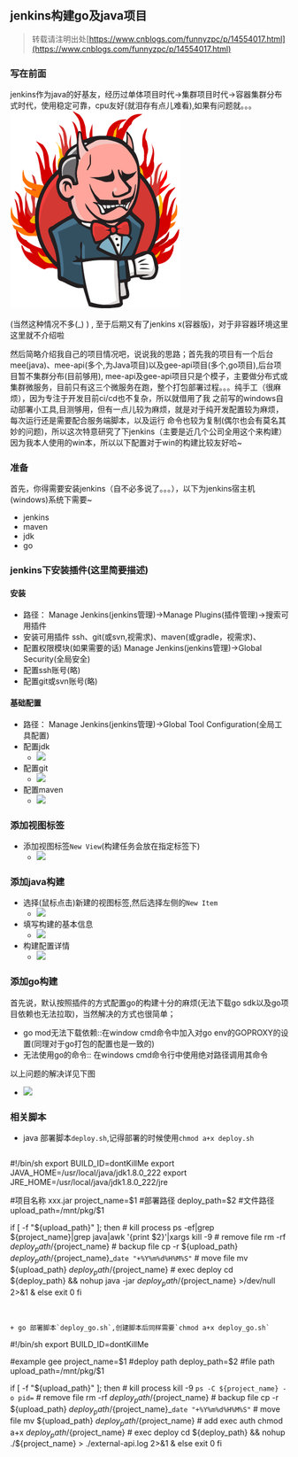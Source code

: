 
## jenkins构建go及java项目
>转载请注明出处[https://www.cnblogs.com/funnyzpc/p/14554017.html](https://www.cnblogs.com/funnyzpc/p/14554017.html)

### 写在前面

  jenkins作为java的好基友，经历过单体项目时代->集群项目时代->容器集群分布式时代，使用稳定可靠，cpu友好(就泪存有点儿难看),如果有问题就。。。
 ![](./20210318_files/rage.png)

  (当然这种情况不多(_) ) , 至于后期又有了jenkins x(容器版)，对于非容器环境这里这里就不介绍啦

然后简略介绍我自己的项目情况吧，说说我的思路；首先我的项目有一个后台mee(java)、mee-api(多个,为Java项目)以及gee-api项目(多个,go项目),后台项目暂不集群分布(目前够用),
mee-api及gee-api项目只是个模子，主要做分布式或集群微服务，目前只有这三个微服务在跑，整个打包部署过程。。。纯手工（很麻烦），因为专注于开发目前ci/cd也不复杂，所以就借用了我
之前写的windows自动部署小工具,目测够用，但有一点儿较为麻烦，就是对于纯开发配置较为麻烦，每次运行还是需要配合服务端脚本，以及运行
命令也较为复制(偶尔也会有莫名其妙的问题)，所以这次特意研究了下jenkins（主要是近几个公司全用这个来构建）
因为我本人使用的win本，所以以下配置对于win的构建比较友好哈~

### 准备

首先，你得需要安装jenkins（自不必多说了。。。），以下为jenkins宿主机(windows)系统下需要~
+ jenkins
+ maven
+ jdk
+ go

### jenkins下安装插件(这里简要描述)

#### 安装
+ 路径： Manage Jenkins(jenkins管理)->Manage Plugins(插件管理)->搜索可用插件
+ 安装可用插件 ssh、git(或svn,视需求)、maven(或gradle，视需求)、
+ 配置权限模块(如果需要的话) Manage Jenkins(jenkins管理)->Global Security(全局安全)
+ 配置ssh账号(略)
+ 配置git或svn账号(略)

#### 基础配置
+ 路径： Manage Jenkins(jenkins管理)->Global Tool Configuration(全局工具配置)
+ 配置jdk
  -  ![](./20210318_files/xxx.png)
+ 配置git
  -  ![](./20210318_files/xxx.png)
+ 配置maven
  -  ![](./20210318_files/xxx.png)

### 添加视图标签
+ 添加视图标签`New View`(构建任务会放在指定标签下)
  -  ![](./20210318_files/xxx.png)

### 添加java构建
+ 选择(鼠标点击)新建的视图标签,然后选择左侧的`New Item`
  -  ![](./20210318_files/xxx.png)
+ 填写构建的基本信息
  -  ![](./20210318_files/xxx.png)
+ 构建配置详情
  -  ![](./20210318_files/xxx.png)

### 添加go构建

  首先说，默认按照插件的方式配置go的构建十分的麻烦(无法下载go sdk以及go项目依赖也无法拉取)，当然解决的方式也很简单；
  
  + go mod无法下载依赖::在window cmd命令中加入对go env的GOPROXY的设置(同理对于go打包的配置也是一致的)
  + 无法使用go的命令:: 在windows cmd命令行中使用绝对路径调用其命令
  
  以上问题的解决详见下图
  -  ![](./20210318_files/xxx.png)

### 相关脚本
+ java 部署脚本`deploy.sh`,记得部署的时候使用`chmod a+x deploy.sh`
  ```
#!/bin/sh
export BUILD_ID=dontKillMe
export JAVA_HOME=/usr/local/java/jdk1.8.0_222
export JRE_HOME=/usr/local/java/jdk1.8.0_222/jre

#项目名称 xxx.jar
project_name=$1
#部署路径
deploy_path=$2
#文件路径
upload_path=/mnt/pkg/$1

if [ -f "${upload_path}" ]; then
        # kill process
        ps -ef|grep ${project_name}|grep java|awk '{print $2}'|xargs kill -9
        # remove file
        rm -rf ${deploy_path}/${project_name}
        # backup file
        cp -r ${upload_path} ${deploy_path}/${project_name}_`date "+%Y%m%d%H%M%S"`
        # move file
        mv ${upload_path}  ${deploy_path}/${project_name}
        # exec deploy
        cd ${deploy_path} && nohup java -jar ${deploy_path}/${project_name} >/dev/null 2>&1 &
else
        exit 0
fi
  ```

 
+ go 部署脚本`deploy_go.sh`,创建脚本后同样需要`chmod a+x deploy_go.sh`

 ```
#!/bin/sh
export BUILD_ID=dontKillMe

#example gee
project_name=$1
#deploy path
deploy_path=$2
#file path
upload_path=/mnt/pkg/$1

if [ -f "${upload_path}" ]; then
        # kill process
        kill -9 `ps -C ${project_name} -o pid=`
        # remove file
        rm -rf ${deploy_path}/${project_name}
        # backup file
        cp -r ${upload_path} ${deploy_path}/${project_name}_`date "+%Y%m%d%H%M%S"`
        # move file
        mv ${upload_path}  ${deploy_path}/${project_name}
        # add exec auth
        chmod a+x ${deploy_path}/${project_name}
        # exec deploy
        cd ${deploy_path} && nohup ./${project_name} > ./external-api.log 2>&1 &
else
        exit 0
fi
 ```

  
